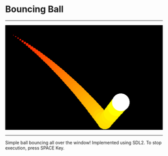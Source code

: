 # Bouncing Ball

---

![alt text](https://github.com/LTC-117/bouncing_ball/blob/main/repo_resources/bouncing_ball.png)

---

Simple ball bouncing all over the window! Implemented using SDL2.
To stop execution, press SPACE Key.

